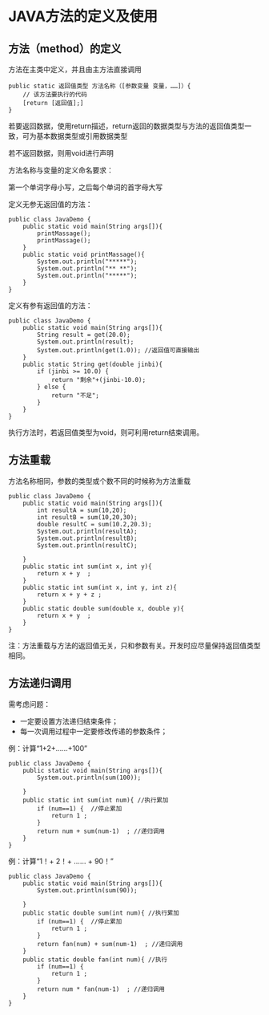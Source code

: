 # JAVA方法的定义及使用

## 方法（method）的定义

方法在主类中定义，并且由主方法直接调用
```
public static 返回值类型 方法名称（[参数变量 变量，……]）{
	// 该方法要执行的代码
	[return [返回值];]
}
```
若要返回数据，使用return描述，return返回的数据类型与方法的返回值类型一致，可为基本数据类型或引用数据类型

若不返回数据，则用void进行声明

方法名称与变量的定义命名要求：

第一个单词字母小写，之后每个单词的首字母大写

定义无参无返回值的方法：
```
public class JavaDemo {
	public static void main(String args[]){
		printMassage();
		printMassage();	
	}
	public static void printMassage(){
		System.out.println("*****");
		System.out.println("** **");
		System.out.println("*****");
	}
}
```

定义有参有返回值的方法：
```
public class JavaDemo {
	public static void main(String args[]){
		String result = get(20.0);
		System.out.println(result);
		System.out.println(get(1.0)); //返回值可直接输出
	}
	public static String get(double jinbi){
		if (jinbi >= 10.0) {
			return "剩余"+(jinbi-10.0);
		} else {
			return "不足";
		}
	}
}
```
执行方法时，若返回值类型为void，则可利用return结束调用。


## 方法重载

方法名称相同，参数的类型或个数不同的时候称为方法重载
```
public class JavaDemo {
	public static void main(String args[]){
		int resultA = sum(10,20);
		int resultB = sum(10,20,30);
		double resultC = sum(10.2,20.3);
		System.out.println(resultA);
		System.out.println(resultB);
		System.out.println(resultC);

	}
	public static int sum(int x, int y){
		return x + y  ;
	}
	public static int sum(int x, int y, int z){
		return x + y + z ;
	}
	public static double sum(double x, double y){
		return x + y  ;
	}
}
```
注：方法重载与方法的返回值无关，只和参数有关。开发时应尽量保持返回值类型相同。


## 方法递归调用

需考虑问题：
* 一定要设置方法递归结束条件；
* 每一次调用过程中一定要修改传递的参数条件；

例：计算“1+2+……+100”
```
public class JavaDemo {
	public static void main(String args[]){
		System.out.println(sum(100));

	}
	public static int sum(int num){ //执行累加
		if (num==1) {  //停止累加
			return 1 ;
		}
		return num + sum(num-1)  ; //递归调用
	}
}
```

例：计算“1！+ 2！+ …… + 90！”
```
public class JavaDemo {
	public static void main(String args[]){
		System.out.println(sum(90));

	}
	public static double sum(int num){ //执行累加
		if (num==1) {  //停止累加
			return 1 ;
		}
		return fan(num) + sum(num-1)  ; //递归调用
	}
	public static double fan(int num){ //执行
		if (num==1) {  
			return 1 ;
		}
		return num * fan(num-1)  ; //递归调用
	}
}
```

